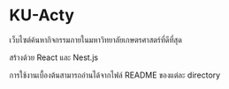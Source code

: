 # KU-Acty

เว็บไซต์ค้นหากิจกรรมภายในมหาวิทยาลัยเกษตรศาสตร์ที่ดีที่สุด

สร้างด้วย React และ Nest.js

การใช้งานเบื้องต้นสามารถอ่านได้จากไฟล์ README ของแต่ละ directory
